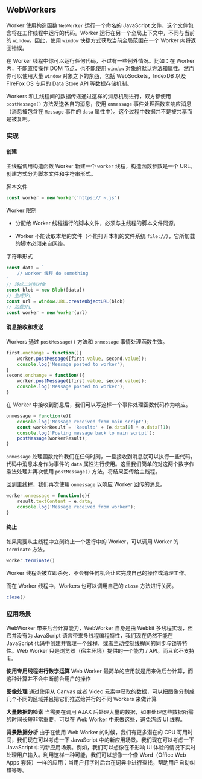 ## WebWorkers

Worker 使用构造函数 `WebWorker` 运行一个命名的 JavaScript 文件，这个文件包含将在工作线程中运行的代码。Worker 运行在另一个全局上下文中，不同与当前的 `window`。因此，使用 `window` 快捷方式获取当前全局范围在一个 Worker 内将返回错误。

在 Worker 线程中你可以运行任何代码，不过有一些例外情况。比如：在 Worker 内，不能直接操作 DOM 节点，也不能使用 `window` 对象的默认方法和属性。然而你可以使用大量 `window` 对象之下的东西，包括 WebSockets，IndexDB 以及 FIreFox OS 专用的 Data Store API 等数据存储机制。

Workers 和主线程间的数据传递通过这样的消息机制进行，双方都使用 `postMessage()` 方法发送各自的消息，使用 `onmessage` 事件处理函数来响应消息（消息被包含在 `Message` 事件的 `data` 属性中）。这个过程中数据并不是被共享而是被复制。

### 实现

#### 创建

主线程调用构造函数 Worker 新建一个 `worker` 线程，构造函数参数是一个 URL。创建方式分为脚本文件和字符串形式。

脚本文件

```js
const worker = new Worker('https:// ~.js')
```

Worker 限制

* 分配给 Worker 线程运行的脚本文件，必须与主线程的脚本文件同源。

* Worker 不能读取本地的文件（不能打开本机的文件系统 `file://`），它所加载的脚本必须来自网络。

字符串形式

```js
const data = `
	// worker 线程 do something
`
// 转成二进制对象
const blob = new Blob([data])
// 生成URL
const url = window.URL.createObjectURL(blob)
// 加载URL
const worker = new Worker(url)
```

#### 消息接收和发送

Workers 通过 `postMessage()` 方法和 `onmessage` 事情处理函数生效。

```js
first.onchange = function(){
    worker.postMessage([first.value, second.value]);
    console.log('Message posted to worker');
}
second.onchange = function(){
    worker.postMessage([first.value, second.value]);
    console.log('Message posted to worker');
}
```

在 Worker 中接收到消息后，我们可以写这样一个事件处理函数代码作为响应。

```js
onmessage = function(e){
    console.log('Message received from main script');
    const workerResult = 'Result:' + (e.data[0] * e.data[]1);
    console.log('Posting message back to main script');
    postMessage(workerResult);
}
```

`onmessage` 处理函数允许我们在任何时刻，一旦接收到消息就可以执行一些代码，代码中消息本身作为事件的 `data` 属性进行使用。这里我们简单的对这两个数字作乘法处理并再次使用 `postMessage()` 方法，将结果回传给主线程。

回到主线程，我们再次使用 `onmessage` 以响应 Worker 回传的消息。

```js
worker.onmessage = function(e){
    result.textContent = e.data;
    console.log('Message received from worker');
}
```

#### 终止

如果需要从主线程中立刻终止一个运行中的 Worker，可以调用 Worker 的 `terminate` 方法。

```js
worker.terminate()
```

Worker 线程会被立即杀死，不会有任何机会让它完成自己的操作或清理工作。

而在 Worker 线程中，Workers 也可以调用自己的 `close` 方法进行关闭。

```js
close()
```

### 应用场景

WebWorker 带来后台计算能力，WebWorker 自身是由 Webkit 多线程实现，但它并没有为 JavaScript 语言带来多线程编程特性，我们现在仍然不能在 JavaScript 代码中创建并管理一个线程，或者主动控制线程间的同步与锁等特性。Web Worker 只是浏览器（宿主环境）提供的一个能力 / API。而且它不支持 IE。

**使用专用线程进行数学运算**
Web Worker 最简单的应用就是用来做后台计算，而这种计算并不会中断前台用户的操作

**图像处理**
通过使用从 Canvas 或者 Video 元素中获取的数据，可以把图像分割成几个不同的区域并且把它们推送给并行的不同 Workers 来做计算

**大量数据的检索**
当需要在调用 AJAX 后处理大量的数据，如果处理这些数据所需的时间长短非常重要，可以在 Web Worker 中来做这些，避免冻结 UI 线程。

**背景数据分析**
由于在使用 Web Worker 的时候，我们有更多潜在的 CPU 可用时间，我们现在可以考虑一下 JavaScript 中的新应用场景。我们现在可以考虑一下 JavaScript 中的新应用场景。例如，我们可以想像在不影响 UI 体验的情况下实时处理用户输入。利用这样一种可能，我们可以想像一个像 Word（Office Web Apps 套装）一样的应用：当用户打字时后台在词典中进行查找，帮助用户自动纠错等等。

